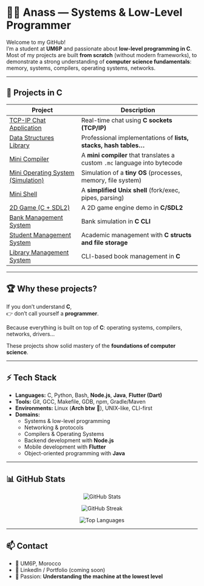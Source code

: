 # 👨‍💻 Anass — Systems & Low-Level Programmer

Welcome to my GitHub!  
I’m a student at **UM6P** and passionate about **low-level programming in C**.  
Most of my projects are built **from scratch** (without modern frameworks), to demonstrate a strong understanding of **computer science fundamentals**: memory, systems, compilers, operating systems, networks.

---

## 🚀 Projects in C

| Project | Description |
|---------|-------------|
| [TCP-IP Chat Application](https://github.com/ansettaf/Application-de-chat-TCP-IP-) | Real-time chat using **C sockets (TCP/IP)** |
| [Data Structures Library](https://github.com/ansettaf/Biblioth-que-de-structures-de-donn-es) | Professional implementations of **lists, stacks, hash tables…** |
| [Mini Compiler](https://github.com/ansettaf/Mini-Compilateur-Langage) | A **mini compiler** that translates a custom `.mc` language into bytecode |
| [Mini Operating System (Simulation)](https://github.com/ansettaf/Mini-Syst-me-d-Exploitation-Simulation-) | Simulation of a **tiny OS** (processes, memory, file system) |
| [Mini Shell](https://github.com/ansettaf/-Mini-Shell-C-Project-) | A **simplified Unix shell** (fork/exec, pipes, parsing) |
| [2D Game (C + SDL2)](https://github.com/ansettaf/Jeu-Vid-o-avec-Graphiques-C-SDL-) | A 2D game engine demo in **C/SDL2** |
| [Bank Management System](https://github.com/ansettaf/Bank-Management-System-CLI-) | Bank simulation in **C CLI** |
| [Student Management System](https://github.com/ansettaf/Syst-me-de-gestion-des-tudiants) | Academic management with **C structs and file storage** |
| [Library Management System](https://github.com/ansettaf/Syst-me-de-gestion-de-biblioth-que-CLI-) | CLI-based book management in **C** |

---

## 🏆 Why these projects?
If you don’t understand **C**,  
👉 don’t call yourself a **programmer**.  

Because everything is built on top of **C**: operating systems, compilers, networks, drivers…  

These projects show solid mastery of the **foundations of computer science**.  

---

## ⚡ Tech Stack
- **Languages:** C, Python, Bash, **Node.js**, **Java**, **Flutter (Dart)**  
- **Tools:** Git, GCC, Makefile, GDB, npm, Gradle/Maven  
- **Environments:** Linux (**Arch btw** 🐧), UNIX-like, CLI-first  
- **Domains:**  
  - Systems & low-level programming  
  - Networking & protocols  
  - Compilers & Operating Systems  
  - Backend development with **Node.js**  
  - Mobile development with **Flutter**  
  - Object-oriented programming with **Java**

---

## 📊 GitHub Stats
<p align="center">
  <img src="https://github-readme-stats.vercel.app/api?username=ansettaf&show_icons=true&theme=tokyonight" alt="GitHub Stats" />
</p>
<p align="center">
  <img src="https://github-readme-streak-stats.herokuapp.com?user=ansettaf&theme=tokyonight" alt="GitHub Streak" />
</p>
<p align="center">
  <img src="https://github-readme-stats.vercel.app/api/top-langs/?username=ansettaf&layout=compact&theme=tokyonight" alt="Top Languages" />
</p>

---

## 📫 Contact
- 📍 UM6P, Morocco  
- 💼 LinkedIn / Portfolio (coming soon)  
- 🖤 Passion: **Understanding the machine at the lowest level**
